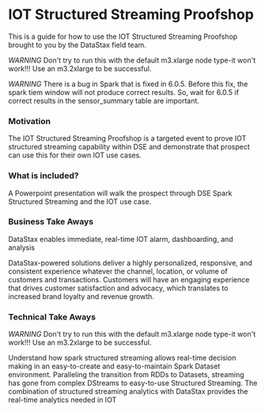 IOT Structured Streaming Proofshop
====================================

This is a guide for how to use the IOT Structured Streaming Proofshop brought to you by the DataStax field team.

*WARNING* Don't try to run this with the default m3.xlarge node type-it won't work!!! Use an m3.2xlarge to be successful.

*WARNING*  There is a bug in Spark that is fixed in 6.0.5.  Before this fix, the spark tiem window will not produce correct results.  So, wait for 6.0.5 if correct results in the sensor_summary table are important.

### Motivation

The IOT Structured Streaming Proofshop is a targeted event to prove IOT structured streaming capability within DSE and demonstrate that prospect can use this for their own IOT use cases.  


### What is included?

A Powerpoint presentation will walk the prospect through DSE Spark Structured Streaming and the IOT use case.


### Business Take Aways

DataStax enables immediate, real-time IOT alarm, dashboarding, and analysis

DataStax-powered solutions deliver a highly personalized, responsive, and consistent experience whatever the channel, location, or volume of customers and transactions. Customers will have an engaging experience that drives customer satisfaction and advocacy, which translates to increased brand loyalty and revenue growth.

### Technical Take Aways
*WARNING* Don't try to run this with the default m3.xlarge node type-it won't work!!! Use an m3.2xlarge to be successful.

Understand how spark structured streaming allows real-time decision making in an easy-to-create and easy-to-maintain Spark Dataset environment.  Paralleling the transition from RDDs to Datasets, streaming has gone from complex DStreams to easy-to-use Structured Streaming.  The combination of structured streaming analytics with DataStax provides the real-time analytics needed in IOT
